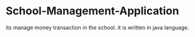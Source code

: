 # School-Management-Application
its manage money transaction in the school. it is written in java language.
